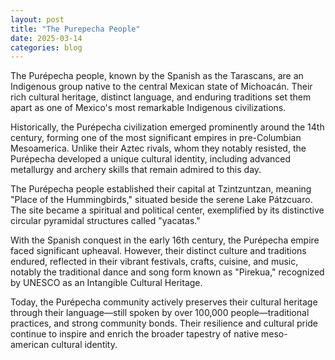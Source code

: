 ```yaml
---
layout: post
title: "The Purepecha People"
date: 2025-03-14
categories: blog
---
```

The Purépecha people, known by the Spanish as the Tarascans, are an Indigenous group native to the central Mexican state of Michoacán. Their rich cultural heritage, distinct language, and enduring traditions set them apart as one of Mexico's most remarkable Indigenous civilizations.

Historically, the Purépecha civilization emerged prominently around the 14th century, forming one of the most significant empires in pre-Columbian Mesoamerica. Unlike their Aztec rivals, whom they notably resisted, the Purépecha developed a unique cultural identity, including advanced metallurgy and archery skills that remain admired to this day.

The Purépecha people established their capital at Tzintzuntzan, meaning "Place of the Hummingbirds," situated beside the serene Lake Pátzcuaro. The site became a spiritual and political center, exemplified by its distinctive circular pyramidal structures called "yacatas."

With the Spanish conquest in the early 16th century, the Purépecha empire faced significant upheaval. However, their distinct culture and traditions endured, reflected in their vibrant festivals, crafts, cuisine, and music, notably the traditional dance and song form known as "Pirekua," recognized by UNESCO as an Intangible Cultural Heritage.

Today, the Purépecha community actively preserves their cultural heritage through their language—still spoken by over 100,000 people—traditional practices, and strong community bonds. Their resilience and cultural pride continue to inspire and enrich the broader tapestry of native meso-american cultural identity.

